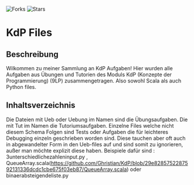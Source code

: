 ![Forks](https://img.shields.io/badge/forks-0-blue)
![Stars](https://img.shields.io/badge/stars-0-yellow)
# KdP Files

## Beschreibung
Wilkommen zu meiner Sammlung an KdP Aufgaben! Hier wurden alle Aufgaben aus Übungen und Tutorien des Moduls KdP (Konzepte der Programmierung) (9LP) zusammengetragen. Also sowohl Scala als auch Python files.

## Inhaltsverzeichnis
Die Dateien mit Ueb oder Uebung im Namen sind die Übungsaufgaben. Die mit Tut im Namen die Tutoriumsaufgaben. Einzelne Files welche nicht diesem Schema Folgen 
sind Tests oder Aufgaben die für leichteres Debugging einzeln geschrieben worden sind. Diese tauchen aber oft auch in abgewandelter Form in den Ueb-files auf und sind somit zu ignorieren,
außer man möchte explizit diese haben. Beispiele dafür sind :
3unterschiedlichezahleninput.py ,
QueueArray.scala(https://github.com/Ghristian/KdP/blob/29e8285752287592131336dcdc1cbe675f03eb87/QueueArray.scala)
oder binaerabsteigendeliste.py

